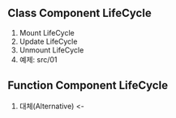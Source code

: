 ## Class Component LifeCycle
1. Mount LifeCycle
2. Update LifeCycle
3. Unmount LifeCycle
4. 예제: src/01

## Function Component LifeCycle
1. 대체(Alternative) <-
